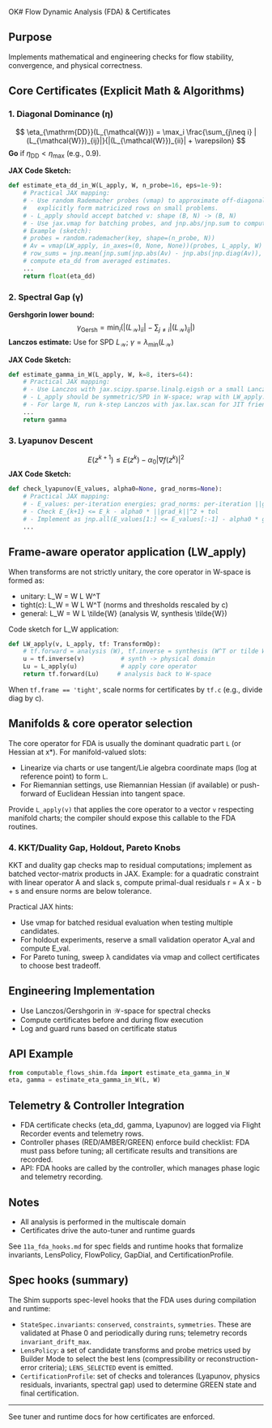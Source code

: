 OK# Flow Dynamic Analysis (FDA) & Certificates

## Purpose
Implements mathematical and engineering checks for flow stability, convergence, and physical correctness.

## Core Certificates (Explicit Math & Algorithms)

### 1. Diagonal Dominance (η)
$$
\eta_{\mathrm{DD}}(L_{\mathcal{W}}) = \max_i \frac{\sum_{j\neq i} |(L_{\mathcal{W}})_{ij}|}{|(L_{\mathcal{W}})_{ii}| + \varepsilon}
$$
**Go** if $\eta_{\mathrm{DD}} < \eta_{\max}$ (e.g., 0.9).

**JAX Code Sketch:**
```python
def estimate_eta_dd_in_W(L_apply, W, n_probe=16, eps=1e-9):
    # Practical JAX mapping:
    # - Use random Rademacher probes (vmap) to approximate off-diagonal sums or
    #   explicitly form matricized rows on small problems.
    # - L_apply should accept batched v: shape (B, N) -> (B, N)
    # - Use jax.vmap for batching probes, and jnp.abs/jnp.sum to compute row sums.
    # Example (sketch):
    # probes = random.rademacher(key, shape=(n_probe, N))
    # Av = vmap(LW_apply, in_axes=(0, None, None))(probes, L_apply, W)
    # row_sums = jnp.mean(jnp.sum(jnp.abs(Av) - jnp.abs(jnp.diag(Av)), axis=1), axis=0)
    # compute eta_dd from averaged estimates.
    ...
    return float(eta_dd)
```

### 2. Spectral Gap (γ)
**Gershgorin lower bound:**
$$
\gamma_{\mathrm{Gersh}} = \min_i \left( |(L_{\mathcal{W}})_{ii}| - \sum_{j\neq i}|(L_{\mathcal{W}})_{ij}| \right)
$$
**Lanczos estimate:** Use for SPD $L_{\mathcal{W}}$; $\gamma = \lambda_{\min}(L_{\mathcal{W}})$

**JAX Code Sketch:**
```python
def estimate_gamma_in_W(L_apply, W, k=8, iters=64):
    # Practical JAX mapping:
    # - Use Lanczos with jax.scipy.sparse.linalg.eigsh or a small Lanczos implementation.
    # - L_apply should be symmetric/SPD in W-space; wrap with LW_apply.
    # - For large N, run k-step Lanczos with jax.lax.scan for JIT friendliness.
    ...
    return gamma
```

### 3. Lyapunov Descent
$$
E(z^{k+1}) \le E(z^k) - \alpha_0 |\nabla f(z^k)|^2
$$
**JAX Code Sketch:**
```python
def check_lyapunov(E_values, alpha0=None, grad_norms=None):
    # Practical JAX mapping:
    # - E_values: per-iteration energies; grad_norms: per-iteration ||grad||^2
    # - Check E_{k+1} <= E_k - alpha0 * ||grad_k||^2 + tol
    # - Implement as jnp.all(E_values[1:] <= E_values[:-1] - alpha0 * grad_norms[:-1] + tol)
    ...
```

## Frame-aware operator application (LW_apply)
When transforms are not strictly unitary, the core operator in W-space is formed as:

- unitary: L_W = W L W^T
- tight(c): L_W = W L W^T  (norms and thresholds rescaled by c)
- general: L_W = W L \tilde{W}  (analysis W, synthesis \tilde{W})

Code sketch for L_W application:

```python
def LW_apply(v, L_apply, tf: TransformOp):
    # tf.forward = analysis (W), tf.inverse = synthesis (W^T or tilde W)
    u = tf.inverse(v)          # synth -> physical domain
    Lu = L_apply(u)            # apply core operator
    return tf.forward(Lu)     # analysis back to W-space
```

When `tf.frame == 'tight'`, scale norms for certificates by `tf.c` (e.g., divide diag by c).

## Manifolds & core operator selection
The core operator for FDA is usually the dominant quadratic part `L` (or Hessian at x*). For manifold-valued slots:

- Linearize via charts or use tangent/Lie algebra coordinate maps (log at reference point) to form `L`.
- For Riemannian settings, use Riemannian Hessian (if available) or push-forward of Euclidean Hessian into tangent space.

Provide `L_apply(v)` that applies the core operator to a vector `v` respecting manifold charts; the compiler should expose this callable to the FDA routines.

### 4. KKT/Duality Gap, Holdout, Pareto Knobs
KKT and duality gap checks map to residual computations; implement as batched vector-matrix products in JAX.
Example: for a quadratic constraint with linear operator A and slack s,
compute primal-dual residuals r = A x - b + s and ensure norms are below tolerance.

Practical JAX hints:
- Use vmap for batched residual evaluation when testing multiple candidates.
- For holdout experiments, reserve a small validation operator A_val and compute E_val.
- For Pareto tuning, sweep λ candidates via vmap and collect certificates to choose best tradeoff.

## Engineering Implementation
- Use Lanczos/Gershgorin in $\mathcal{W}$-space for spectral checks
- Compute certificates before and during flow execution
- Log and guard runs based on certificate status

## API Example
```python
from computable_flows_shim.fda import estimate_eta_gamma_in_W
eta, gamma = estimate_eta_gamma_in_W(L, W)
```

## Telemetry & Controller Integration
- FDA certificate checks (eta_dd, gamma, Lyapunov) are logged via Flight Recorder events and telemetry rows.
- Controller phases (RED/AMBER/GREEN) enforce build checklist: FDA must pass before tuning; all certificate results and transitions are recorded.
- API: FDA hooks are called by the controller, which manages phase logic and telemetry recording.

## Notes
- All analysis is performed in the multiscale domain
- Certificates drive the auto-tuner and runtime guards

See `11a_fda_hooks.md` for spec fields and runtime hooks that formalize invariants, LensPolicy, FlowPolicy, GapDial, and CertificationProfile.

## Spec hooks (summary)

The Shim supports spec-level hooks that the FDA uses during compilation and runtime:

- `StateSpec.invariants`: `conserved`, `constraints`, `symmetries`. These are validated at Phase 0 and periodically during runs; telemetry records `invariant_drift_max`.
- `LensPolicy`: a set of candidate transforms and probe metrics used by Builder Mode to select the best lens (compressibility or reconstruction-error criteria); `LENS_SELECTED` event is emitted.
- `CertificationProfile`: set of checks and tolerances (Lyapunov, physics residuals, invariants, spectral gap) used to determine GREEN state and final certification.

---

See tuner and runtime docs for how certificates are enforced.
